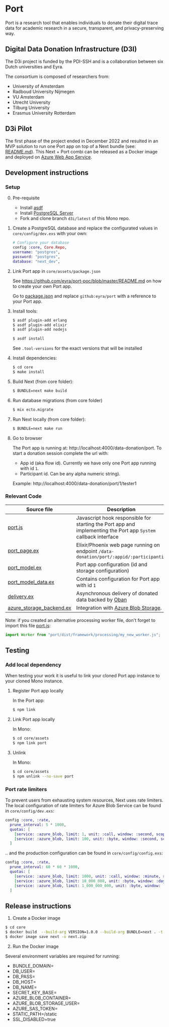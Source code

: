 # Port

Port is a research tool that enables individuals to donate their digital trace data for academic research in a secure, transparent, and privacy-preserving way.  

## Digital Data Donation Infrastructure (D3I)

The D3i project is funded by the PDI-SSH and is a collaboration between six Dutch universities and Eyra.

The consortium is composed of researchers from:

* University of Amsterdam
* Radboud University Nijmegen
* VU Amsterdam
* Utrecht University
* Tilburg University
* Erasmus University Rotterdam

## D3i Pilot

The first phase of the project ended in December 2022 and resulted in an MVP solution to run one Port app on top of a Next bundle (see: [README.md](README.md)). This Next + Port combi can be released as a Docker image and deployed on [Azure Web App Service](https://azure.microsoft.com/en-us/products/app-service/web).

## Development instructions

### Setup

0. Pre-requisite

    * Install [asdf](https://asdf-vm.com) 
    * Install [PostgreSQL Server](https://www.postgresql.org) 
    * Fork and clone branch `d3i/latest` of this Mono repo.

1. Create a PostgreSQL database and replace the configurated values in `core/config/dev.exs` with your own:

    ```Elixir
    # Configure your database
    config :core, Core.Repo,
    username: "postgres",
    password: "postgres",
    database: "next_dev",
    ```

2. Link Port app in `core/assets/package.json`

    See https://github.com/eyra/port-poc/blob/master/README.md on how to create your own Port app.

    Go to [package.json](core/assets/package.json) and replace `github:eyra/port` with a reference to your Port app. 

3. Install tools:

    ```sh
    $ asdf plugin-add erlang
    $ asdf plugin-add elixir
    $ asdf plugin-add nodejs

    $ asdf install
    ```

    See `.tool-versions` for the exact versions that will be installed

4. Install dependencies:
    ```sh
    $ cd core
    $ make install
    ```

5. Build Next (from core folder):

    ```sh
    $ BUNDLE=next make build
    ```

6. Run database migrations  (from core folder)

    ```sh
    $ mix ecto.migrate
    ```

7. Run Next locally (from core folder):

    ```sh
    $ BUNDLE=next make run
    ```

8. Go to browser

    The Port app is running at: http://localhost:4000/data-donation/port. To start a donation session complete the url with:

    * App id (aka flow id). Currently we have only one Port app running with id `1`.
    * Participant id. Can be any alpha numeric string).

    Example: http://localhost:4000/data-donation/port/1/tester1

### Relevant Code

| Source file  | Description |
| ------------- | ------------- |
| [port.js](core/assets/js/port.js)  | Javascript hook responsible for starting the Port app and implementing the Port app `System` callback interface |
| [port_page.ex](core/systems/data_donation/port_page.ex) | Elixir/Phoenix web page running on endpoint `/data-donation/port/:appid/:participantid` |
| [port_model.ex](core/systems/data_donation/port_model.ex)  | Port app configuration (id and storage configuration) |
| [port_model_data.ex](core/systems/data_donation/port_model_data.ex)  | Contains configuration for Port app with id `1` |
| [delivery.ex](core/systems/data_donation/delivery.ex)  | Asynchronous delivery of donated data backed by [Oban](https://hexdocs.pm/oban/Oban.html) |
| [azure_storage_backend.ex](core/systems/data_donation/azure_storage_backend.ex)  | Integration with [Azure Blob Storage](https://azure.microsoft.com/en-us/products/storage/blobs/#overview). |


Note: if you created an alternative processing worker file, don't forget to import this file [port.js](core/assets/js/port.js):

```Javascript
import Worker from "port/dist/framework/processing/my_new_worker.js";
```

## Testing 

### Add local dependency

When testing your work it is useful to link your cloned Port app instance to your cloned Mono instance.

1. Register Port app locally

    In the Port app:

    ```sh
    $ npm link
    ```

2. Link Port app locally

    In Mono:

    ```sh
    $ cd core/assets
    $ npm link port
    ```

3. Unlink

    In Mono:

    ```sh
    $ cd core/assets
    $ npm unlink --no-save port
    ```

### Port rate limiters

To prevent users from exhausting system resources, Next uses rate limiters. The local configuration of rate limiters for Azure Blob Service can be found in `core/config/dev.exs`:

```Elixir
config :core, :rate,
  prune_interval: 5 * 1000,
  quotas: [
    [service: :azure_blob, limit: 1, unit: :call, window: :second, scope: :local],
    [service: :azure_blob, limit: 100, unit: :byte, window: :second, scope: :local]
  ]
```

.. and the production configuration can be found in `core/config/config.exs`:

```Elixir
config :core, :rate,
  prune_interval: 60 * 60 * 1000,
  quotas: [
    [service: :azure_blob, limit: 1000, unit: :call, window: :minute, scope: :local],
    [service: :azure_blob, limit: 10_000_000, unit: :byte, window: :day, scope: :local],
    [service: :azure_blob, limit: 1_000_000_000, unit: :byte, window: :day, scope: :global]
  ]
```

## Release instructions

1. Create a Docker image

```sh
$ cd core
$ docker build  --build-arg VERSION=1.0.0 --build-arg BUNDLE=next . -t next:latest
$ docker image save next -o next.zip
```

2. Run the Docker image

Several environment variables are required for running:

* BUNDLE_DOMAIN=<domain name>
* DB_USER=<db-credentials>
* DB_PASS=<db-credentials>
* DB_HOST=<db-host>
* DB_NAME=<db-name>
* SECRET_KEY_BASE=<a-random-sequence-of-letters-and-numbers>
* AZURE_BLOB_CONTAINER=<blob-container>
* AZURE_BLOB_STORAGE_USER=<blob-account-name>
* AZURE_SAS_TOKEN=<sas-token>
* STATIC_PATH=/static
* SSL_DISABLED=true

